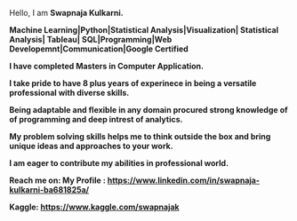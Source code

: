 Hello,
I am <B> Swapnaja Kulkarni.

<B>Machine Learning|Python|Statistical Analysis|Visualization| Statistical Analysis| Tableau| SQL|Programming|Web Developemnt|Communication|Google Certified

I have completed <B> Masters in Computer Application.

I take pride to have <B> 8 plus years of experinece </B> in being a versatile professional with diverse skills.

Being adaptable and flexible in any domain procured  <B> strong knowledge of of programming and deep intrest of analytics. 


My <B>problem solving skills </B> helps me to think outside the box and bring unique ideas and approaches to your work.

I am eager to contribute my abilities in professional world.



Reach me on:
My Profile :  https://www.linkedin.com/in/swapnaja-kulkarni-ba681825a/

Kaggle: https://www.kaggle.com/swapnajak
